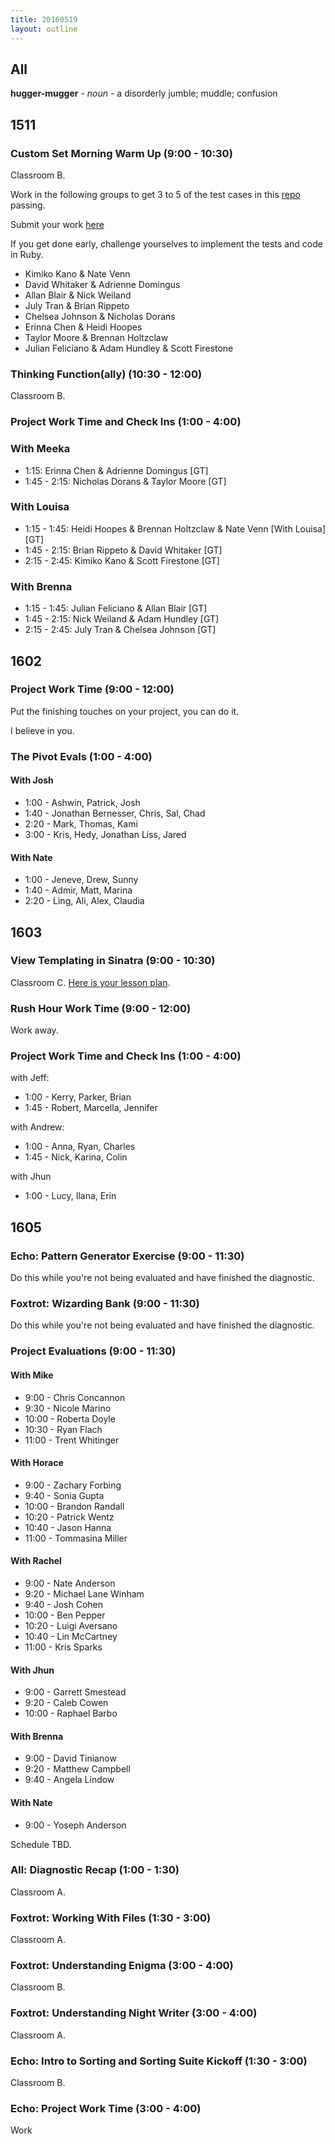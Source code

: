 ```yaml
---
title: 20160519
layout: outline
---
```


## All

**hugger-mugger** - _noun_ - a disorderly jumble; muddle; confusion

## 1511

### Custom Set Morning Warm Up (9:00 - 10:30)

Classroom B.

Work in the following groups to get 3 to 5 of the test cases in this [repo](https://github.com/rrgayhart/custom-set-exercism) passing.

Submit your work [here](https://gist.github.com/rrgayhart/314700cf94ae758121ea9af8706dcfc0)

If you get done early, challenge yourselves to implement the tests and code in Ruby.

* Kimiko Kano & Nate Venn
* David Whitaker & Adrienne Domingus
* Allan Blair & Nick Weiland
* July Tran & Brian Rippeto
* Chelsea Johnson & Nicholas Dorans
* Erinna Chen & Heidi Hoopes
* Taylor Moore & Brennan Holtzclaw
* Julian Feliciano & Adam Hundley & Scott Firestone

### Thinking Function(ally) (10:30 - 12:00)

Classroom B.

### Project Work Time and Check Ins (1:00 - 4:00)

### With Meeka

* 1:15: Erinna Chen & Adrienne Domingus [GT]
* 1:45 - 2:15: Nicholas Dorans & Taylor Moore [GT]

### With Louisa

* 1:15 - 1:45: Heidi Hoopes & Brennan Holtzclaw & Nate Venn [With Louisa] [GT]
* 1:45 - 2:15: Brian Rippeto & David Whitaker [GT]
* 2:15 - 2:45: Kimiko Kano & Scott Firestone [GT]

### With Brenna

* 1:15 - 1:45: Julian Feliciano & Allan Blair [GT]
* 1:45 - 2:15: Nick Weiland & Adam Hundley [GT]
* 2:15 - 2:45: July Tran & Chelsea Johnson [GT]

## 1602

### Project Work Time (9:00 - 12:00)

Put the finishing touches on your project, you can do it.

I believe in you.

### The Pivot Evals (1:00 - 4:00)

#### With Josh
  - 1:00 - Ashwin, Patrick, Josh
  - 1:40 - Jonathan Bernesser, Chris, Sal, Chad
  - 2:20 - Mark, Thomas, Kami
  - 3:00 - Kris, Hedy, Jonathan Liss, Jared

#### With Nate
  - 1:00 - Jeneve, Drew, Sunny
  - 1:40 - Admir, Matt, Marina
  - 2:20 - Ling, Ali, Alex, Claudia

## 1603

### View Templating in Sinatra (9:00 - 10:30)

Classroom C. [Here is your lesson plan](https://github.com/turingschool/lesson_plans/blob/master/ruby_02-web_applications_with_ruby/sinatra_partial_arts.markdown).

### Rush Hour Work Time (9:00 - 12:00)

Work away.

### Project Work Time and Check Ins (1:00 - 4:00)

with Jeff:
  * 1:00 - Kerry, Parker, Brian
  * 1:45 - Robert, Marcella, Jennifer

with Andrew:
  * 1:00 - Anna, Ryan, Charles
  * 1:45 - Nick, Karina, Colin

with Jhun     
  * 1:00 - Lucy, Ilana, Erin

## 1605

### Echo: Pattern Generator Exercise (9:00 - 11:30)

Do this while you're not being evaluated and have finished the diagnostic.

### Foxtrot: Wizarding Bank (9:00 - 11:30)

Do this while you're not being evaluated and have finished the diagnostic.

### Project Evaluations (9:00 - 11:30)

#### With Mike
* 9:00 - Chris Concannon
* 9:30 - Nicole Marino
* 10:00 - Roberta Doyle
* 10:30 - Ryan Flach
* 11:00 - Trent Whitinger

#### With Horace
* 9:00 - Zachary Forbing
* 9:40 - Sonia Gupta
* 10:00 - Brandon Randall
* 10:20 - Patrick Wentz
* 10:40 - Jason Hanna
* 11:00 - Tommasina Miller

#### With Rachel
* 9:00 - Nate Anderson
* 9:20 - Michael Lane Winham
* 9:40 - Josh Cohen
* 10:00 - Ben Pepper
* 10:20 - Luigi Aversano
* 10:40 - Lin McCartney
* 11:00 - Kris Sparks

#### With Jhun
* 9:00 - Garrett Smestead
* 9:20 - Caleb Cowen
* 10:00 - Raphael Barbo

#### With Brenna
* 9:00 - David Tinianow
* 9:20 - Matthew Campbell
* 9:40 - Angela Lindow

#### With Nate
* 9:00 - Yoseph Anderson


Schedule TBD.

### All: Diagnostic Recap (1:00 - 1:30)

Classroom A.

### Foxtrot: Working With Files (1:30 - 3:00)

Classroom A.

### Foxtrot: Understanding Enigma (3:00 - 4:00)

Classroom B.

### Foxtrot: Understanding Night Writer (3:00 - 4:00)

Classroom A.

### Echo: Intro to Sorting and Sorting Suite Kickoff (1:30 - 3:00)

Classroom B.

### Echo: Project Work Time (3:00 - 4:00)

Work

